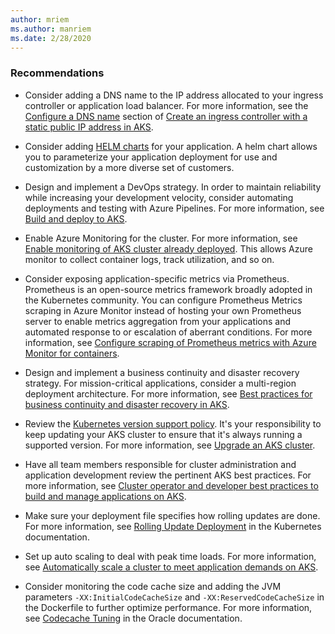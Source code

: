 ```yaml
---
author: mriem
ms.author: manriem
ms.date: 2/28/2020
---
```


### Recommendations

* Consider adding a DNS name to the IP address allocated to your ingress controller or application load balancer. For more information, see the [Configure a DNS name](/azure/aks/ingress-static-ip#create-an-ingress-controller) section of [Create an ingress controller with a static public IP address in AKS](/azure/aks/ingress-static-ip).

* Consider adding [HELM charts](https://helm.sh/docs/topics/charts/) for your application. A helm chart allows you to parameterize your application deployment for use and customization by a more diverse set of customers.

* Design and implement a DevOps strategy. In order to maintain reliability while increasing your development velocity, consider automating deployments and testing with Azure Pipelines. For more information, see [Build and deploy to AKS](/azure/devops/pipelines/ecosystems/kubernetes/aks-template).

* Enable Azure Monitoring for the cluster. For more information, see [Enable monitoring of AKS cluster already deployed](/azure/azure-monitor/insights/container-insights-enable-existing-clusters). This allows Azure monitor to collect container logs, track utilization, and so on.

* Consider exposing application-specific metrics via Prometheus. Prometheus is an open-source metrics framework broadly adopted in the Kubernetes community. You can configure Prometheus Metrics scraping in Azure Monitor instead of hosting your own Prometheus server to enable metrics aggregation from your applications and automated response to or escalation of aberrant conditions. For more information, see [Configure scraping of Prometheus metrics with Azure Monitor for containers](/azure/azure-monitor/insights/container-insights-prometheus-integration).

* Design and implement a business continuity and disaster recovery strategy. For mission-critical applications, consider a multi-region deployment architecture. For more information, see [Best practices for business continuity and disaster recovery in AKS](/azure/aks/operator-best-practices-multi-region).

* Review the [Kubernetes version support policy](/azure/aks/supported-kubernetes-versions#kubernetes-version-support-policy). It's your responsibility to keep updating your AKS cluster to ensure that it's always running a supported version. For more information, see [Upgrade an AKS cluster](/azure/aks/upgrade-cluster).

* Have all team members responsible for cluster administration and application development review the pertinent AKS best practices. For more information, see [Cluster operator and developer best practices to build and manage applications on AKS](/azure/aks/best-practices).

* Make sure your deployment file specifies how rolling updates are done. For more information, see [Rolling Update Deployment](https://kubernetes.io/docs/concepts/workloads/controllers/deployment/#rolling-update-deployment) in the Kubernetes documentation.

* Set up auto scaling to deal with peak time loads. For more information, see [Automatically scale a cluster to meet application demands on AKS](/azure/aks/cluster-autoscaler).

* Consider monitoring the code cache size and adding the JVM parameters `-XX:InitialCodeCacheSize` and `-XX:ReservedCodeCacheSize` in the Dockerfile to further optimize performance. For more information, see [Codecache Tuning](https://docs.oracle.com/javase/8/embedded/develop-apps-platforms/codecache.htm) in the Oracle documentation.
